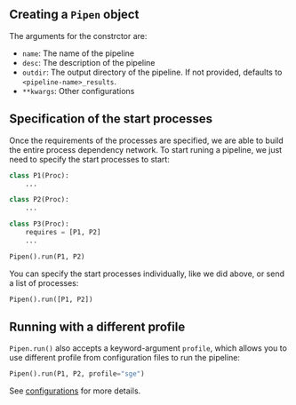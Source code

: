 
## Creating a `Pipen` object

The arguments for the constrctor are:
- `name`: The name of the pipeline
- `desc`: The description of the pipeline
- `outdir`: The output directory of the pipeline. If not provided, defaults to `<pipeline-name>_results`.
- `**kwargs`: Other configurations

## Specification of the start processes

Once the requirements of the processes are specified, we are able to build the entire process dependency network. To start runing a pipeline, we just need to specify the start processes to start:

```python
class P1(Proc):
    ...

class P2(Proc):
    ...

class P3(Proc):
    requires = [P1, P2]
    ...

Pipen().run(P1, P2)
```

You can specify the start processes individually, like we did above, or send a list of processes:

```python
Pipen().run([P1, P2])
```

## Running with a different profile

`Pipen.run()` also accepts a keyword-argument `profile`, which allows you to use different profile from configuration files to run the pipeline:

```python
Pipen().run(P1, P2, profile="sge")
```

See [configurations][1] for more details.

[1]: ../configurations
